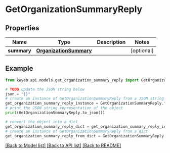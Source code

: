 # GetOrganizationSummaryReply


## Properties

Name | Type | Description | Notes
------------ | ------------- | ------------- | -------------
**summary** | [**OrganizationSummary**](OrganizationSummary.md) |  | [optional] 

## Example

```python
from koyeb.api.models.get_organization_summary_reply import GetOrganizationSummaryReply

# TODO update the JSON string below
json = "{}"
# create an instance of GetOrganizationSummaryReply from a JSON string
get_organization_summary_reply_instance = GetOrganizationSummaryReply.from_json(json)
# print the JSON string representation of the object
print(GetOrganizationSummaryReply.to_json())

# convert the object into a dict
get_organization_summary_reply_dict = get_organization_summary_reply_instance.to_dict()
# create an instance of GetOrganizationSummaryReply from a dict
get_organization_summary_reply_from_dict = GetOrganizationSummaryReply.from_dict(get_organization_summary_reply_dict)
```
[[Back to Model list]](../README.md#documentation-for-models) [[Back to API list]](../README.md#documentation-for-api-endpoints) [[Back to README]](../README.md)


